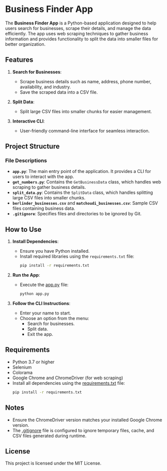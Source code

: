 # Business Finder App

The **Business Finder App** is a Python-based application designed to help users search for businesses, scrape their details, and manage the data efficiently. The app uses web scraping techniques to gather business information and provides functionality to split the data into smaller files for better organization.

## Features

1. **Search for Businesses**:
   - Scrape business details such as name, address, phone number, availability, and industry.
   - Save the scraped data into a CSV file.

2. **Split Data**:
   - Split large CSV files into smaller chunks for easier management.

3. **Interactive CLI**:
   - User-friendly command-line interface for seamless interaction.

## Project Structure

### File Descriptions

- **`app.py`**: The main entry point of the application. It provides a CLI for users to interact with the app.
- **`get_numbers.py`**: Contains the `GetBusinessData` class, which handles web scraping to gather business details.
- **`split_data.py`**: Contains the `SplitData` class, which handles splitting large CSV files into smaller chunks.
- **`berlinder_businesses.csv`** and **`matchoudi_businesses.csv`**: Sample CSV files containing business data.
- **`.gitignore`**: Specifies files and directories to be ignored by Git.

## How to Use

1. **Install Dependencies**:
   - Ensure you have Python installed.
   - Install required libraries using the `requirements.txt` file:
     ```sh
     pip install -r requirements.txt
     ```

2. **Run the App**:
   - Execute the [app.py](http://_vscodecontentref_/6) file:
     ```sh
     python app.py
     ```

3. **Follow the CLI Instructions**:
   - Enter your name to start.
   - Choose an option from the menu:
     - Search for businesses.
     - Split data.
     - Exit the app.

## Requirements

- Python 3.7 or higher
- Selenium
- Colorama
- Google Chrome and ChromeDriver (for web scraping)
- Install all dependencies using the [requirements.txt](http://_vscodecontentref_/1) file:
  ```sh
  pip install -r requirements.txt
  ```

## Notes

- Ensure the ChromeDriver version matches your installed Google Chrome version.
- The [.gitignore](http://_vscodecontentref_/7) file is configured to ignore temporary files, cache, and CSV files generated during runtime.

## License

This project is licensed under the MIT License.